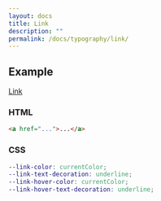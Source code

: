 ```yaml
---
layout: docs
title: Link
description: ""
permalink: /docs/typography/link/
---
```


## Example

<p><a href="#">Link</a></p>

### HTML

```html
<a href="...">...</a>
```

### CSS

```scss
--link-color: currentColor;
--link-text-decoration: underline;
--link-hover-color: currentColor;
--link-hover-text-decoration: underline;
```

